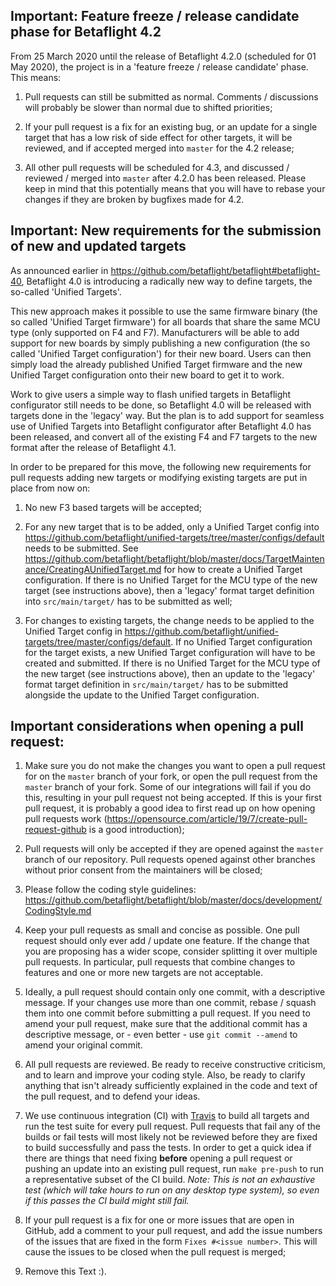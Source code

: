 ## Important: Feature freeze / release candidate phase for Betaflight 4.2

From 25 March 2020 until the release of Betaflight 4.2.0 (scheduled for 01 May 2020), the project is in a 'feature freeze / release candidate' phase. This means:

1. Pull requests can still be submitted as normal. Comments / discussions will probably be slower than normal due to shifted priorities;

2. If your pull request is a fix for an existing bug, or an update for a single target that has a low risk of side effect for other targets, it will be reviewed, and if accepted merged into `master` for the 4.2 release;

3. All other pull requests will be scheduled for 4.3, and discussed / reviewed / merged into `master` after 4.2.0 has been released. Please keep in mind that this potentially means that you will have to rebase your changes if they are broken by bugfixes made for 4.2.


## Important: New requirements for the submission of new and updated targets

As announced earlier in https://github.com/betaflight/betaflight#betaflight-40, Betaflight 4.0 is introducing a radically new way to define targets, the so-called 'Unified Targets'.

This new approach makes it possible to use the same firmware binary (the so called 'Unified Target firmware') for all boards that share the same MCU type (only supported on F4 and F7). Manufacturers will be able to add support for new boards by simply publishing a new configuration (the so called 'Unified Target configuration') for their new board. Users can then simply load the already published Unified Target firmware and the new Unified Target configuration onto their new board to get it to work.

Work to give users a simple way to flash unified targets in Betaflight configurator still needs to be done, so Betaflight 4.0 will be released with targets done in the 'legacy' way. But the plan is to add support for seamless use of Unified Targets into Betaflight configurator after Betaflight 4.0 has been released, and convert all of the existing F4 and F7 targets to the new format after the release of Betaflight 4.1.

In order to be prepared for this move, the following new requirements for pull requests adding new targets or modifying existing targets are put in place from now on:

1. No new F3 based targets will be accepted;

2. For any new target that is to be added, only a Unified Target config into https://github.com/betaflight/unified-targets/tree/master/configs/default needs to be submitted. See https://github.com/betaflight/betaflight/blob/master/docs/TargetMaintenance/CreatingAUnifiedTarget.md for how to create a Unified Target configuration. If there is no Unified Target for the MCU type of the new target (see instructions above), then a 'legacy' format target definition into `src/main/target/` has to be submitted as well;

3. For changes to existing targets, the change needs to be applied to the Unified Target config in https://github.com/betaflight/unified-targets/tree/master/configs/default. If no Unified Target configuration for the target exists, a new Unified Target configuration will have to be created and submitted. If there is no Unified Target for the MCU type of the new target (see instructions above), then an update to the 'legacy' format target definition in `src/main/target/` has to be submitted alongside the update to the Unified Target configuration.


## Important considerations when opening a pull request:

1. Make sure you do not make the changes you want to open a pull request for on the `master` branch of your fork, or open the pull request from the `master` branch of your fork. Some of our integrations will fail if you do this, resulting in your pull request not being accepted. If this is your first pull request, it is probably a good idea to first read up on how opening pull requests work (https://opensource.com/article/19/7/create-pull-request-github is a good introduction);

2. Pull requests will only be accepted if they are opened against the `master` branch of our repository. Pull requests opened against other branches without prior consent from the maintainers will be closed;

3. Please follow the coding style guidelines: https://github.com/betaflight/betaflight/blob/master/docs/development/CodingStyle.md

4. Keep your pull requests as small and concise as possible. One pull request should only ever add / update one feature. If the change that you are proposing has a wider scope, consider splitting it over multiple pull requests. In particular, pull requests that combine changes to features and one or more new targets are not acceptable.

5. Ideally, a pull request should contain only one commit, with a descriptive message. If your changes use more than one commit, rebase / squash them into one commit before submitting a pull request. If you need to amend your pull request, make sure that the additional commit has a descriptive message, or - even better - use `git commit --amend` to amend your original commit.

6. All pull requests are reviewed. Be ready to receive constructive criticism, and to learn and improve your coding style. Also, be ready to clarify anything that isn't already sufficiently explained in the code and text of the pull request, and to defend your ideas.

7. We use continuous integration (CI) with [Travis](https://travis-ci.com/betaflight) to build all targets and run the test suite for every pull request. Pull requests that fail any of the builds or fail tests will most likely not be reviewed before they are fixed to build successfully and pass the tests. In order to get a quick idea if there are things that need fixing **before** opening a pull request or pushing an update into an existing pull request, run `make pre-push` to run a representative subset of the CI build. _Note: This is not an exhaustive test (which will take hours to run on any desktop type system), so even if this passes the CI build might still fail._

8. If your pull request is a fix for one or more issues that are open in GitHub, add a comment to your pull request, and add the issue numbers of the issues that are fixed in the form `Fixes #<issue number>`. This will cause the issues to be closed when the pull request is merged;

9. Remove this Text :).
